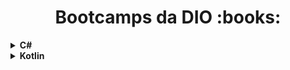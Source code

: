<h1 align="center">Bootcamps da DIO :books:</h1>

<details>
  <summary><strong>C#</strong></summary>
  <br />
  <div align="left">
  
<!-- Fundamentos .NET -->
<table border=1>
    <tr>
      <th colspan="4">1. Fundamentos .NET</th>
    </tr>
    <tr>
      <th colspan="4"></th>
    </tr>
    <tr>
      <th>Etapa</th>
      <th>Desafio</th>
      <th>Solução</th>
      <th>Status</th>
    </tr>
<tr>
  <td align="center">1</td>
  <td>Calculadora</td>
  <td><a href="https://github.com/hgcamp0s/bootcamp-dio/blob/main/C%23/01.%20Fundamentos%20.NET/1.%20Calculadora/resolucao.cs">Código</a>
  <td align="center">✅</td>
</tr>
<tr>
  <td align="center">2</td>
  <td>Construindo um Sistema para um Estacionamento com C#</td>
  <td><a href="https://github.com/hgcamp0s/bootcamp-dio/blob/main/C%23/01.%20Fundamentos%20.NET/2.%20Construindo%20um%20Sistema%20para%20um%20Estacionamento%20com%20C%23/resolucao.cs">Código</a>
  <td align="center">✅</td>
</tr>
</table>
<!-- Fundamentos .NET end -->

<!-- Desafios Básicos com C# -->
<table border=1>
  <tr>
    <th colspan="4">Desafios Básicos com C#</th>
  </tr>
  <tr>
    <th colspan="4"></th>
  </tr>
  <tr>
    <th>Etapa</th>
    <th>Desafio</th>
    <th>Solução</th>
    <th>Status</th>
  </tr>
  <tr>
    <td align="center">1</td>
    <td>Multiplicação Simples</td>
    <td><a href="https://github.com/hgcamp0s/bootcamp-dio/blob/main/C%23/01.%20Fundamentos%20.NET/3.%20Desafios%20B%C3%A1sicos%20de%20C%23/1%20-%20Multiplica%C3%A7%C3%A3o%20Simples/resolucao.cs">Código</a></td>
    <td align="center">✅</td>
  </tr>
    <tr>
    <td align="center">2</td>
    <td>Pink e Cérebro</td>
    <td><a href="https://github.com/hgcamp0s/bootcamp-dio/blob/main/C%23/01.%20Fundamentos%20.NET/3.%20Desafios%20B%C3%A1sicos%20de%20C%23/2%20-%20Pink%20e%20C%C3%A9rebro/resolucao.cs">Código</a></td>
    <td align="center">✅</td>
  </tr>
    <tr>
    <td align="center">3</td>
    <td>Esfera</td>
    <td><a href="https://github.com/hgcamp0s/bootcamp-dio/blob/main/C%23/01.%20Fundamentos%20.NET/3.%20Desafios%20B%C3%A1sicos%20de%20C%23/3%20-%20Esfera/resolucao.cs">Código</a></td>
    <td align="center">✅</td>
  </tr>
</table>
<!-- Desafios Básicos com C# end -->

<!-- Explorando a Linguagem C# -->
<table border=1>
  <tr>
    <th colspan="4">2. Explorando a Linguagem C#</th>
  </tr>
  <tr>
    <th colspan="4"></th>
  </tr>
  <tr>
    <th>Etapa</th>
    <th>Desafio</th>
    <th>Solução</th>
    <th>Status</th>
  </tr>
  <tr>
    <td align="center">1</td>
    <td>Propriedades, Métodos e Construtores com C#</td>
    <td><a href="https://github.com/hgcamp0s/bootcamp-dio/blob/main/C%23/02.%20Explorando%20a%20linguagem%20C%23/1.%20Propriedades%2C%20M%C3%A9todos%20e%20Construtores%20com%20C%23/resolucao.cs">Código</a></td>
    <td align="center">✅</td>
  </tr>
    <tr>
    <td align="center">2</td>
    <td>Tuplas, Operador Ternário e Desconstrução de um Objeto com C#</td>
    <td><a href="https://github.com/hgcamp0s/bootcamp-dio/blob/main/C%23/02.%20Explorando%20a%20linguagem%20C%23/2.%20Tuplas%2C%20Operador%20Tern%C3%A1rio%20e%20Desconstru%C3%A7%C3%A3o%20de%20um%20Objeto%20com%20C%23/resolucao.cs">Código</a></td>
    <td align="center">✅</td>
  </tr>
    <tr>
    <td align="center">3</td>
    <td>Nuget, Serializar e Atributos no C#</td>
    <td><a href="https://github.com/hgcamp0s/bootcamp-dio/blob/main/C%23/02.%20Explorando%20a%20linguagem%20C%23/3.%20Nuget%2C%20Serializar%20e%20Atributos%20no%20C%23/resolucao.cs">Código</a></td>
    <td align="center">✅</td>
  </tr>
      <tr>
    <td align="center">4</td>
    <td>Tipos Especiais no C#</td>
    <td><a href="https://github.com/hgcamp0s/bootcamp-dio/blob/main/C%23/02.%20Explorando%20a%20linguagem%20C%23/4.%20Tipos%20Especiais%20no%20C%23/resolucao.cs">Código</a></td>
    <td align="center">✅</td>
  </tr>
      <tr>
    <td align="center">5</td>
    <td>Construindo um Sistema de Hospedagem de um Hotel no C#</td>
    <td><a href="https://github.com/hgcamp0s/bootcamp-dio/blob/main/C%23/02.%20Explorando%20a%20linguagem%20C%23/5.%20Construindo%20um%20Sistema%20de%20Hospedagem%20de%20um%20Hotel%20no%20C%23/resolucao.cs">Código</a></td>
    <td align="center">✅</td>
  </tr>
</table>
<!-- Explorando a Linguagem C# end -->

<!-- Desafios Intermediários C# I -->
<table border=1>
  <tr>
    <th colspan="4">Desafios Intermediários C# I</th>
  </tr>
  <tr>
    <th colspan="4"></th>
  </tr>
  <tr>
    <th>Etapa</th>
    <th>Desafio</th>
    <th>Solução</th>
    <th>Status</th>
  </tr>
  <tr>
    <td align="center">1</td>
    <td>Filas</td>
    <td><a href="https://github.com/hgcamp0s/bootcamp-dio/blob/main/C%23/02.%20Explorando%20a%20linguagem%20C%23/6.%20Desafios%20Intermedi%C3%A1rios%20C%23%20I/1%20-%20Filas/resolucao.cs">Código</a></td>
    <td align="center">✅</td>
  </tr>
    <tr>
    <td align="center">2</td>
    <td>Pilhas</td>
    <td><a href="https://github.com/hgcamp0s/bootcamp-dio/blob/main/C%23/02.%20Explorando%20a%20linguagem%20C%23/6.%20Desafios%20Intermedi%C3%A1rios%20C%23%20I/2%20-%20Pilhas/resolucao.cs">Código</a></td>
    <td align="center">✅</td>
  </tr>
    <tr>
    <td align="center">3</td>
    <td>Exceções</td>
    <td><a href="https://github.com/hgcamp0s/bootcamp-dio/blob/main/C%23/02.%20Explorando%20a%20linguagem%20C%23/6.%20Desafios%20Intermedi%C3%A1rios%20C%23%20I/3%20-%20Exce%C3%A7%C3%B5es/resolucao.cs">Código</a></td>
    <td align="center">✅</td>
  </tr>
      <tr>
    <td align="center">4</td>
    <td>Dictionary</td>
    <td><a href="https://github.com/hgcamp0s/bootcamp-dio/blob/main/C%23/02.%20Explorando%20a%20linguagem%20C%23/6.%20Desafios%20Intermedi%C3%A1rios%20C%23%20I/4%20-%20Dictionary/resolucao.cs">Código</a></td>
    <td align="center">✅</td>
  </tr>
      <tr>
    <td align="center">5</td>
    <td>Idade em Dias</td>
    <td><a href="https://github.com/hgcamp0s/bootcamp-dio/blob/main/C%23/02.%20Explorando%20a%20linguagem%20C%23/6.%20Desafios%20Intermedi%C3%A1rios%20C%23%20I/5%20-%20Idade%20em%20Dias/resolucao.cs">Código</a></td>
    <td align="center">✅</td>
  </tr>
        <tr>
    <td align="center">6</td>
    <td>Conversão de Tempo</td>
    <td><a href="https://github.com/hgcamp0s/bootcamp-dio/blob/main/C%23/02.%20Explorando%20a%20linguagem%20C%23/6.%20Desafios%20Intermedi%C3%A1rios%20C%23%20I/6%20-%20Convers%C3%A3o%20de%20Tempo/resolucao.cs">Código</a></td>
    <td align="center">✅</td>
  </tr>
        <tr>
    <td align="center">7</td>
    <td>Tempo do Dobby</td>
    <td><a href="https://github.com/hgcamp0s/bootcamp-dio/blob/main/C%23/02.%20Explorando%20a%20linguagem%20C%23/6.%20Desafios%20Intermedi%C3%A1rios%20C%23%20I/7%20-%20Tempo%20do%20Dobby/resolucao.cs">Código</a></td>
    <td align="center">✅</td>
  </tr>
</table>
<!-- Desafios Intermediários C# I end -->

<!-- Programação Orientada a Objetos com C# -->
<table border=1>
  <tr>
    <th colspan="4">3. Programação Orientada a Objetos com C#</th>
  </tr>
  <tr>
    <th colspan="4"></th>
  </tr>
  <tr>
    <th>Etapa</th>
    <th>Desafio</th>
    <th>Solução</th>
    <th>Status</th>
  </tr>
  <tr>
    <td align="center">1</td>
    <td>Introdução, Abstração e Encapsulamento com C#</td>
    <td><a href="https://github.com/hgcamp0s/bootcamp-dio/blob/main/C%23/03.%20Programa%C3%A7%C3%A3o%20Orientada%20a%20Objetos%20com%20C%23/1.%20Introdu%C3%A7%C3%A3o%2C%20Abstra%C3%A7%C3%A3o%20e%20Encapsulamento%20com%20C%23/resolucao.cs">Código</a></td>
    <td align="center">✅</td>
  </tr>
    <tr>
    <td align="center">2</td>
    <td>Herança e Polimorfismo com C#</td>
    <td><a href="https://github.com/hgcamp0s/bootcamp-dio/blob/main/C%23/03.%20Programa%C3%A7%C3%A3o%20Orientada%20a%20Objetos%20com%20C%23/2.%20Heran%C3%A7a%20e%20Polimorfismo%20com%20C%23/resolucao.cs">Código</a></td>
    <td align="center">✅</td>
  </tr>
    <tr>
    <td align="center">3</td>
    <td>Classes Abstratas e Interfaces com C#</td>
    <td><a href="https://github.com/hgcamp0s/bootcamp-dio/blob/main/C%23/03.%20Programa%C3%A7%C3%A3o%20Orientada%20a%20Objetos%20com%20C%23/3.%20Classes%20Abstratas%20e%20Interfaces%20com%20C%23/resolucao.cs">Código</a></td>
    <td align="center">✅</td>
  </tr>
      <tr>
    <td align="center">4</td>
    <td>Criando um Sistema e Abstraindo um Celular com POO em C#</td>
    <td><a href="https://github.com/hgcamp0s/bootcamp-dio/blob/main/C%23/03.%20Programa%C3%A7%C3%A3o%20Orientada%20a%20Objetos%20com%20C%23/4.%20Criando%20um%20Sistema%20e%20Abstraindo%20um%20Celular%20com%20POO%20em%20C%23/resolucao.cs">Código</a></td>
    <td align="center">✅</td>
  </tr>
</table>
<!-- Programação Orientada a Objetos com C# end -->

<!-- Desafios Intermediários C# II -->
<table border=1>
  <tr>
    <th colspan="4">Desafios Intermediários C# II</th>
  </tr>
  <tr>
    <th colspan="4"></th>
  </tr>
  <tr>
    <th>Etapa</th>
    <th>Desafio</th>
    <th>Solução</th>
    <th>Status</th>
  </tr>
  <tr>
    <td align="center">1</td>
    <td>Maior e Posição</td>
    <td><a href="https://github.com/hgcamp0s/bootcamp-dio/blob/main/C%23/03.%20Programa%C3%A7%C3%A3o%20Orientada%20a%20Objetos%20com%20C%23/5.%20Desafios%20Intermedi%C3%A1rios%20C%23%20II/1%20-%20Maior%20e%20Posi%C3%A7%C3%A3o/resolucao.cs">Código</a></td>
    <td align="center">✅</td>
  </tr>
    <tr>
    <td align="center">2</td>
    <td>Média 2</td>
    <td><a href="https://github.com/hgcamp0s/bootcamp-dio/blob/main/C%23/03.%20Programa%C3%A7%C3%A3o%20Orientada%20a%20Objetos%20com%20C%23/5.%20Desafios%20Intermedi%C3%A1rios%20C%23%20II/2%20-%20M%C3%A9dia%202/resolucao.cs">Código</a></td>
    <td align="center">✅</td>
  </tr>
    <tr>
    <td align="center">3</td>
    <td>Dividindo X por Y</td>
    <td><a href="https://github.com/hgcamp0s/bootcamp-dio/blob/main/C%23/03.%20Programa%C3%A7%C3%A3o%20Orientada%20a%20Objetos%20com%20C%23/5.%20Desafios%20Intermedi%C3%A1rios%20C%23%20II/3%20-%20Dividindo%20X%20por%20Y/resolucao.cs">Código</a></td>
    <td align="center">✅</td>
  </tr>
</table>
<!-- Desafios Intermediários C# II end -->

<!-- Integrando APIs NET C# com Entity Framework -->
<table border=1>
  <tr>
    <th colspan="4">4. Integrando APIs NET C# com Entity Framework</th>
  </tr>
  <tr>
    <th colspan="4"></th>
  </tr>
  <tr>
    <th>Etapa</th>
    <th>Desafio</th>
    <th>Solução</th>
    <th>Status</th>
  </tr>
  <tr>
    <td align="center">1</td>
    <td>CRUD - Web API</td>
    <td><a href="https://github.com/hgcamp0s/bootcamp-dio/blob/main/C%23/04.%20Integrando%20APIs%20NET%20C%23%20com%20Entity%20Framework/1.%20ModuloAPI/Controllers/ContatoController.cs">Código</a></td>
    <td align="center">✅</td>
  </tr>
  <tr>
    <td align="center">2</td>
    <td>CRUD - ASP.NET MVC</td>
    <td><a href="https://github.com/hgcamp0s/bootcamp-dio/blob/main/C%23/04.%20Integrando%20APIs%20NET%20C%23%20com%20Entity%20Framework/2.%20ProjetoMVC/Controllers/ContatoController.cs">Código</a></td>
    <td align="center">✅</td>
  </tr>
</table>
<!-- Integrando APIs NET C# com Entity Framework end -->
</div>
</details>

<!-- Finalizado aba do C# -->

<details>
  <summary><strong>Kotlin</strong></summary>
  <br />
  <div align="left">
</details>
